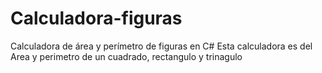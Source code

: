 # Calculadora-figuras
Calculadora de área y perímetro de figuras en C#
Esta calculadora es del Area y perimetro de un cuadrado, rectangulo y trinagulo
